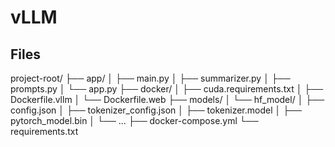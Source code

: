 # vLLM

## Files
project-root/
├── app/
│   ├── main.py
│   ├── summarizer.py
│   ├── prompts.py
│   └── app.py
├── docker/
│   ├── cuda.requirements.txt
│   ├── Dockerfile.vllm
│   └── Dockerfile.web
├── models/
│   └── hf_model/
│       ├── config.json
│       ├── tokenizer_config.json
│       ├── tokenizer.model
│       ├── pytorch_model.bin
│       └── ...
├── docker-compose.yml
└── requirements.txt
